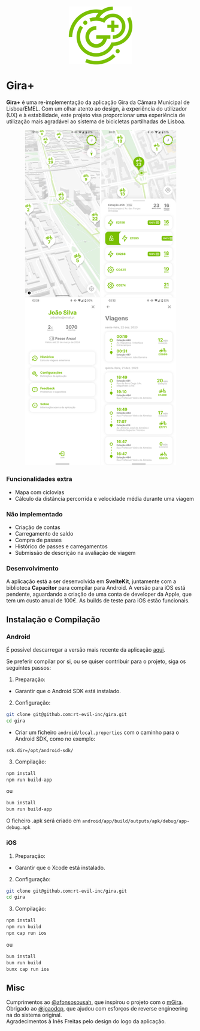 <p align="center">
  <img src="assets/icon.svg" width="170" align="center">
</p>

# Gira+
**Gira+** é uma re-implementação da aplicação Gira da Câmara Municipal de Lisboa/EMEL.
Com um olhar atento ao design, à experiência do utilizador (UX) e à estabilidade, este projeto visa proporcionar uma experiência de utilização mais agradável ao sistema de bicicletas partilhadas de Lisboa.

<p align="center">
  <img src="assets/screenshots/screenshot-1.png" width="200">
  <img src="assets/screenshots/screenshot-2.png" width="200">
  <img src="assets/screenshots/screenshot-3.png" width="200">
  <img src="assets/screenshots/screenshot-4.png" width="200">
</p>

### Funcionalidades extra
- Mapa com ciclovias
- Cálculo da distância percorrida e velocidade média durante uma viagem

### Não implementado
- Criação de contas
- Carregamento de saldo
- Compra de passes
- Histórico de passes e carregamentos
- Submissão de descrição na avaliação de viagem

### Desenvolvimento
A aplicação está a ser desenvolvida em **SvelteKit**, juntamente com a biblioteca **Capacitor** para compilar para Android.
A versão para iOS está pendente, aguardando a criação de uma conta de developer da Apple, que tem um custo anual de 100€.
As builds de teste para iOS estão funcionais.


## Instalação e Compilação

### Android
É possível descarregar a versão mais recente da aplicação [aqui](https://github.com/rt-evil-inc/gira/releases/tag/v1.0.0).


Se preferir compilar por si, ou se quiser contribuir para o projeto, siga os seguintes passos:

1. Preparação:
 - Garantir que o Android SDK está instalado.
2. Configuração:
```bash
git clone git@github.com:rt-evil-inc/gira.git
cd gira
```
 - Criar um ficheiro `android/local.properties` com o caminho para o Android SDK, como no exemplo:
```properties
sdk.dir=/opt/android-sdk/
```
3. Compilação:
```sh
npm install
npm run build-app
```
  ou
```sh
bun install
bun run build-app
```

O ficheiro .apk será criado em `android/app/build/outputs/apk/debug/app-debug.apk`

### iOS
1. Preparação:
 - Garantir que o Xcode está instalado.
2. Configuração:
```sh
git clone git@github.com:rt-evil-inc/gira.git
cd gira
```
3. Compilação:
```sh
npm install
npm run build
npx cap run ios
```
  ou
```bash
bun install
bun run build
bunx cap run ios
```

## Misc
Cumprimentos ao [@afonsosousah](https://github.com/afonsosousah), que inspirou o projeto com o [mGira](https://github.com/afonsosousah/mgira).  
Obrigado ao [@joaodcp](https://github.com/joaodcp), que ajudou com esforços de reverse engineering na do sistema original.  
Agradecimentos à Inês Freitas pelo design do logo da aplicação.